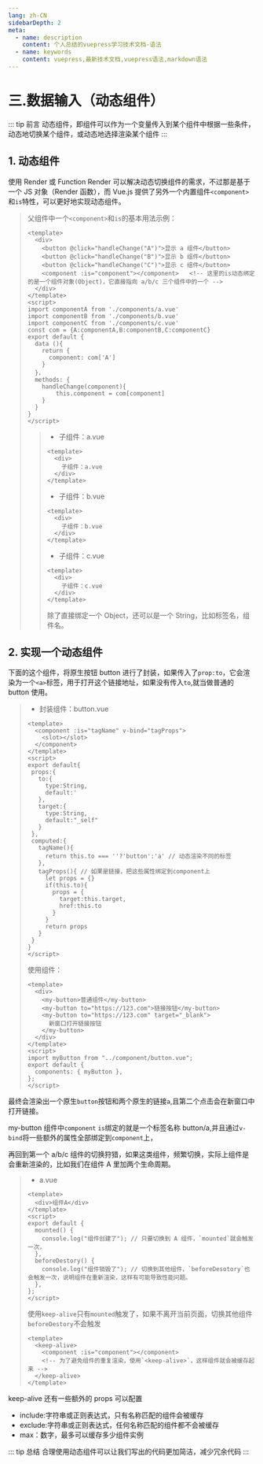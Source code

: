 ```yaml
---
lang: zh-CN
sidebarDepth: 2
meta:
  - name: description
    content: 个人总结的vuepress学习技术文档-语法
  - name: keywords
    content: vuepress,最新技术文档,vuepress语法,markdown语法
---
```


# 三.数据输入（动态组件）

::: tip 前言
动态组件，即组件可以作为一个变量传入到某个组件中根据一些条件，动态地切换某个组件，或动态地选择渲染某个组件
:::

## 1. 动态组件

使用 Render 或 Function Render 可以解决动态切换组件的需求，不过那是基于一个 JS 对象（Render 函数），而 Vue.js 提供了另外一个内置组件`<component>`和`is`特性，可以更好地实现动态组件。

> 父组件中一个`<component>`和`is`的基本用法示例：
>
> ```vue {6}
> <template>
>   <div>
>     <button @click="handleChange("A")">显示 a 组件</button>
>     <button @click="handleChange("B")">显示 b 组件</button>
>     <button @click="handleChange("C")">显示 c 组件</button>
>     <component :is="component"></component>   <!-- 这里的is动态绑定的是一个组件对象(Object)，它直接指向 a/b/c 三个组件中的一个 -->
>   </div>
> </template>
> <script>
> import componentA from './components/a.vue'
> import componentB from './components/b.vue'
> import componentC from './components/c.vue'
> const com = {A:componentA,B:componentB,C:componentC}
> export default {
>   data (){
>     return {
>       component: com['A']
>     }
>   }，
>   methods: {
>     handleChange(component){
>         this.component = com[component]
>     }
>   }
> }
> </script>
> ```
>
> > - 子组件：a.vue
> >
> > ```vue
> > <template>
> >   <div>
> >     子组件：a.vue
> >   </div>
> > </template>
> > ```
> >
> > - 子组件：b.vue
> >
> > ```vue
> > <template>
> >   <div>
> >     子组件：b.vue
> >   </div>
> > </template>
> > ```
> >
> > - 子组件：c.vue
> >
> > ```vue
> > <template>
> >   <div>
> >     子组件：c.vue
> >   </div>
> > </template>
> > ```
> >
> > 除了直接绑定一个 Object，还可以是一个 String，比如标签名，组件名。

## 2. 实现一个动态组件

下面的这个组件，将原生按钮 button 进行了封装，如果传入了`prop:to`，它会渲染为一个`<a>`标签，用于打开这个链接地址，如果没有传入`to`,就当做普通的 button 使用。

> - 封装组件：button.vue
>
> ```vue {2}
> <template>
>   <component :is="tagName" v-bind="tagProps">
>     <slot></slot>
>   </component>
> </template>
> <script>
> export default{
>  props:{
>    to:{
>      type:String,
>      default:'
>    },
>    target:{
>      type:String,
>      default:"_self"
>    }
>  },
>  computed:{
>    tagName(){
>      return this.to === ''?'button':'a' // 动态渲染不同的标签
>    },
>    tagProps(){ // 如果是链接，把这些属性绑定到component上
>      let props = {}
>      if(this.to){
>        props = {
>          target:this.target,
>          href:this.to
>        }
>      }
>      return props
>    }
>  }
> }
> </script>
> ```
>
> 使用组件：
>
> ```vue
> <template>
>   <div>
>     <my-button>普通组件</my-button>
>     <my-button to="https://123.com">链接按钮</my-button>
>     <my-button to="https://123.com" target="_blank">
>       新窗口打开链接按钮
>     </my-button>
>   </div>
> </template>
> <script>
> import myButton from "../component/button.vue";
> export default {
>   components: { myButton },
> };
> </script>
> ```

最终会渲染出一个原生`button`按钮和两个原生的链接`a`,且第二个点击会在新窗口中打开链接。

my-button 组件中`component` `is`绑定的就是一个标签名称 button/a,并且通过`v-bind`将一些额外的属性全部绑定到`component`上，

再回到第一个 a/b/c 组件的切换狩猎，如果这类组件，频繁切换，实际上组件是会重新渲染的，比如我们在组件 A 里加两个生命周期。

> - a.vue
>
> ```vue {7,10}
> <template>
>   <div>组件A</div>
> </template>
> <script>
> export default {
>   mounted() {
>     console.log("组件创建了"); // 只要切换到 A 组件，`mounted`就会触发一次，
>   },
>   beforeDestory() {
>     console.log("组件销毁了"); // 切换到其他组件，`beforeDesotory`也会触发一次，说明组件在重新渲染，这样有可能导致性能问题。
>   },
> };
> </script>
> ```
>
> 使用`keep-alive`只有`mounted`触发了，如果不离开当前页面，切换其他组件`beforeDestory`不会触发
>
> ```vue {3}
> <template>
>   <keep-alive>
>     <component :is="component"></component>
>     <!-- 为了避免组件的重复渲染，使用`<keep-alive>`，这样组件就会被缓存起来 -->
>   </keep-alive>
> </template>
> ```

keep-alive 还有一些额外的 props 可以配置

- include:字符串或正则表达式，只有名称匹配的组件会被缓存
- exclude:字符串或正则表达式，任何名称匹配的组件都不会被缓存
- max：数字，最多可以缓存多少组件实例

::: tip 总结
合理使用动态组件可以让我们写出的代码更加简洁，减少冗余代码
:::
